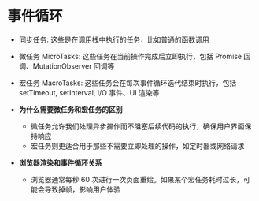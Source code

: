 # 事件循环

- 同步任务: 这些是在调用栈中执行的任务，比如普通的函数调用
- 微任务 MicroTasks: 这些任务在当前操作完成后立即执行，包括 Promise 回调、MutationObserver 回调等
- 宏任务 MacroTasks: 这些任务会在每次事件循环迭代结束时执行，包括 setTimeout, setInterval, I/O 事件、UI 渲染等

- **为什么需要微任务和宏任务的区别**
  - 微任务允许我们处理异步操作而不阻塞后续代码的执行，确保用户界面保持响应
  - 宏任务则更适合用于那些不需要立即处理的操作，如定时器或网络请求
- **浏览器渲染和事件循环关系**
  - 浏览器通常每秒 60 次进行一次页面重绘。如果某个宏任务耗时过长，可能会导致掉帧，影响用户体验
